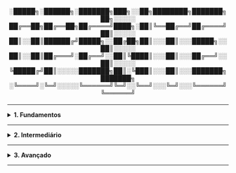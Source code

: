 
<div align="Center"> 
<br>

<h4>

░█████╗░██████╗░███████╗███╗░░██╗████████╗███████╗██╗░░░░░
██╔══██╗██╔══██╗██╔════╝████╗░██║╚══██╔══╝██╔════╝██║░░░░░
██║░░██║██████╔╝█████╗░░██╔██╗██║░░░██║░░░█████╗░░██║░░░░░
██║░░██║██╔═══╝░██╔══╝░░██║╚████║░░░██║░░░██╔══╝░░██║░░░░░
╚█████╔╝██║░░░░░███████╗██║░╚███║░░░██║░░░███████╗███████╗
░╚════╝░╚═╝░░░░░╚══════╝╚═╝░░╚══╝░░░╚═╝░░░╚══════╝╚══════╝
</h4>
</div>

----

<details>
  <summary><b> 1. Fundamentos</b></summary>
<div align="Left">  
<br>  

O1.1 - OpenTelemetry
 > - Projeto Open Source, mantido pela Cloud Native Computing Foundation;
 > - Fornece conjunto unificado de ferramentas, APIs e SDKs, para coletar, gerar, processar e exportar dados de observabilidade;
 > - Plataforma padronizada para instrumentação de aplicações.

O1.2 - OpenTelemetry SDK | Software Development Kit 
 > - Implementação concreta das APIs do OTel, para uma linguagem específica;
 > - Roda dentro da aplicação, coletando e processando dados de observabilidade antes de enviá-los.
 > - Funções:
 >   - Cria Spans, Traces e Métricas;
 >   - Controla Amostragem (Sampling);
 >   - Gerencia Exportação dos Dados (via Exporters);
 >   - Aplica Configurações de Contexto e Propagação de Trace entre Serviços.
 > - O SDK envia os dados diretamente para um backend, ou, para o OTel Collection via OTLP - OpenTelemetry Protocol.

O1.3 - Collector 
 > - Serviço independente que atua como um pipeline de processamento e exportação de dados;
 > - Agnóstico de linguagem - pode receber dados de múltiplas fontes, processá-los e enviá-los para diferentes destinos.
 > - Funções:
 >   - Recebe Dados;
 >   - Processa (Filtra, agrega, enriquece ou transforma);
 >   - Exporta para backends de monitoramento (Grafana, Jaeger, Datadog, Prometheus, etc).
 > - Pode ser executado de três formas:
 >   - Agent: Roda junto com cada aplicação;
 >   - Gateway: Centralizado para todo o tráfego de telemetria;
 >   - Híbrido: Combinação dos dois.        

O1.4 - Instrumentações
 > - Responsáveis por coletar automaticamente | manualmente os dados da aplicação.
 >   - Instrumentação Automática:
 >     - Detecta automaticamente bibliotecas e frameworks conhecidos;
 >     - Injeta spans e métricas sem alterar o código da aplicação;
 >     - Ideal para começar rápido ou monitorar sistemas legados.
 >
 >   - Instrumentação Manual:
 >     - Adição de chamadas explícitas às APIs do OTel;
 >     - Fornece mais controle sobre o que é medido e quando;
 >     - Usado quanto a instrumentação automática não cobre certos cenários.

O1.5 - Receivers | Exporters 
 > - Receivers: 
 >   - Pontos de Entrada no Collector;
 >   - Recebem dados de diferentes formatos e protocolos (OTLP, Jaeger, Zipkin, Prometheus, etc.);
 >
 > - Exporters:
 >   - Pontos de saída do Collector ou SDK;
 >   - Enviam os dados processados para ferramentas de observabilidade ou backends.

O1.6 - Processors | Pipelines 
 > - Processors: 
 >   - Etapas intermediárias dentro do Collector;
 >   - Modificam, filtram ou agregam dados - antes da exportação.
 >   
 > - Pipelines:
 >   - Fluxos lógicos de conexão dos Receivers -> Processors -> Exporters;
 >   - Cada tipo de dados (traces, metrics, logs), tem sua própria pipeline.

O1.7 - Spans | Traces | Contextos 
 > - Tríade da base do Rastreamento Distribuído.
 >   - Span:
 >     - Unidade individual de trabalho dentro de uma operação maior;
 >     - Cada Span contém informações como:
 >       - Nome;
 >       - Início e Fim (Timestamp);
 >       - Atributos;
 >       - Eventos;
 >       - Contexto (SpanContext).
 >
 >    - Trace:
 >      - Conjunto de Spans conectados entre si;
 >      - Representa a jornada completa de uma requisição;
 >      - Cada Trace tem um Trace ID único, que identifica toda a cadeia.
 >
 >    - Contexto:
 >      - "Fio Condutor", que conecta os spans entre si;
 >      - Contém o Trace ID e o Span ID do Span Atual (Ativo);
 >      - Propagado entre serviços, para manter o trace contínuo em sistemas distribuídos.

O1.8 - Hierarquia entre Spans (Parent | Child) 
 > - Spans podem se encadear hierarquicamente, formando uma árvore de execução:
 >   - O primeiro span é o "Root Span" (Sem pai);
 >   - Spans criados dentro dele, são "Child Spans";
 >   - Cada Child Span herda o Trace ID do Root, mas tem seu próprio Span ID.   

O1.9 - Estrutura de Métrica
 > - As métricas no OTel são compostas por três elementos principais:
 >   - Instrumento:
 >     -   

</div> 
</details>

----

<details>
  <summary><b> 2. Intermediário</b></summary>
<div align="Left">  
<br>  



</div> 
</details>

----

<details>
  <summary><b> 3. Avançado</b></summary>
<div align="Left">  
<br>  



</div> 
</details>

----
